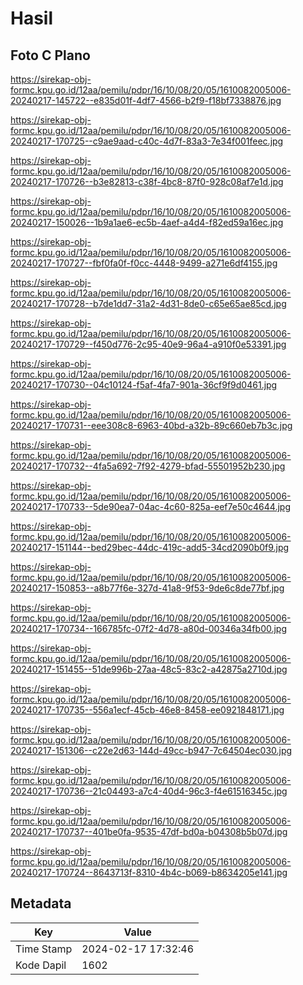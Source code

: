 # Hasil

## Foto C Plano

https://sirekap-obj-formc.kpu.go.id/12aa/pemilu/pdpr/16/10/08/20/05/1610082005006-20240217-145722--e835d01f-4df7-4566-b2f9-f18bf7338876.jpg

https://sirekap-obj-formc.kpu.go.id/12aa/pemilu/pdpr/16/10/08/20/05/1610082005006-20240217-170725--c9ae9aad-c40c-4d7f-83a3-7e34f001feec.jpg

https://sirekap-obj-formc.kpu.go.id/12aa/pemilu/pdpr/16/10/08/20/05/1610082005006-20240217-170726--b3e82813-c38f-4bc8-87f0-928c08af7e1d.jpg

https://sirekap-obj-formc.kpu.go.id/12aa/pemilu/pdpr/16/10/08/20/05/1610082005006-20240217-150026--1b9a1ae6-ec5b-4aef-a4d4-f82ed59a16ec.jpg

https://sirekap-obj-formc.kpu.go.id/12aa/pemilu/pdpr/16/10/08/20/05/1610082005006-20240217-170727--fbf0fa0f-f0cc-4448-9499-a271e6df4155.jpg

https://sirekap-obj-formc.kpu.go.id/12aa/pemilu/pdpr/16/10/08/20/05/1610082005006-20240217-170728--b7de1dd7-31a2-4d31-8de0-c65e65ae85cd.jpg

https://sirekap-obj-formc.kpu.go.id/12aa/pemilu/pdpr/16/10/08/20/05/1610082005006-20240217-170729--f450d776-2c95-40e9-96a4-a910f0e53391.jpg

https://sirekap-obj-formc.kpu.go.id/12aa/pemilu/pdpr/16/10/08/20/05/1610082005006-20240217-170730--04c10124-f5af-4fa7-901a-36cf9f9d0461.jpg

https://sirekap-obj-formc.kpu.go.id/12aa/pemilu/pdpr/16/10/08/20/05/1610082005006-20240217-170731--eee308c8-6963-40bd-a32b-89c660eb7b3c.jpg

https://sirekap-obj-formc.kpu.go.id/12aa/pemilu/pdpr/16/10/08/20/05/1610082005006-20240217-170732--4fa5a692-7f92-4279-bfad-55501952b230.jpg

https://sirekap-obj-formc.kpu.go.id/12aa/pemilu/pdpr/16/10/08/20/05/1610082005006-20240217-170733--5de90ea7-04ac-4c60-825a-eef7e50c4644.jpg

https://sirekap-obj-formc.kpu.go.id/12aa/pemilu/pdpr/16/10/08/20/05/1610082005006-20240217-151144--bed29bec-44dc-419c-add5-34cd2090b0f9.jpg

https://sirekap-obj-formc.kpu.go.id/12aa/pemilu/pdpr/16/10/08/20/05/1610082005006-20240217-150853--a8b77f6e-327d-41a8-9f53-9de6c8de77bf.jpg

https://sirekap-obj-formc.kpu.go.id/12aa/pemilu/pdpr/16/10/08/20/05/1610082005006-20240217-170734--166785fc-07f2-4d78-a80d-00346a34fb00.jpg

https://sirekap-obj-formc.kpu.go.id/12aa/pemilu/pdpr/16/10/08/20/05/1610082005006-20240217-151455--51de996b-27aa-48c5-83c2-a42875a2710d.jpg

https://sirekap-obj-formc.kpu.go.id/12aa/pemilu/pdpr/16/10/08/20/05/1610082005006-20240217-170735--556a1ecf-45cb-46e8-8458-ee0921848171.jpg

https://sirekap-obj-formc.kpu.go.id/12aa/pemilu/pdpr/16/10/08/20/05/1610082005006-20240217-151306--c22e2d63-144d-49cc-b947-7c64504ec030.jpg

https://sirekap-obj-formc.kpu.go.id/12aa/pemilu/pdpr/16/10/08/20/05/1610082005006-20240217-170736--21c04493-a7c4-40d4-96c3-f4e61516345c.jpg

https://sirekap-obj-formc.kpu.go.id/12aa/pemilu/pdpr/16/10/08/20/05/1610082005006-20240217-170737--401be0fa-9535-47df-bd0a-b04308b5b07d.jpg

https://sirekap-obj-formc.kpu.go.id/12aa/pemilu/pdpr/16/10/08/20/05/1610082005006-20240217-170724--8643713f-8310-4b4c-b069-b8634205e141.jpg


## Metadata

| Key        | Value               |
| ---------- | ------------------- |
| Time Stamp | 2024-02-17 17:32:46 |
| Kode Dapil | 1602                |




